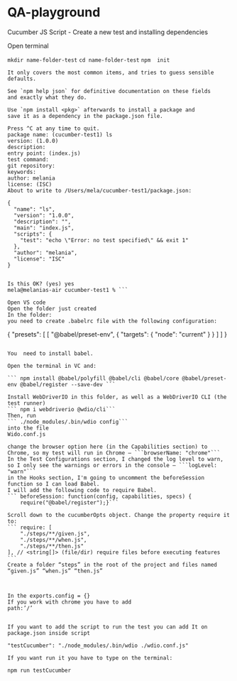 # QA-playground

Cucumber JS Script - Create a new test and installing dependencies

Open terminal

```mkdir name-folder-test```
```cd name-folder-test```
```npm  init```

``` This utility will walk you through creating a package.json file.
It only covers the most common items, and tries to guess sensible defaults.

See `npm help json` for definitive documentation on these fields
and exactly what they do.

Use `npm install <pkg>` afterwards to install a package and
save it as a dependency in the package.json file.

Press ^C at any time to quit.
package name: (cucumber-test1) ls
version: (1.0.0) 
description: 
entry point: (index.js) 
test command: 
git repository: 
keywords: 
author: melania
license: (ISC) 
About to write to /Users/mela/cucumber-test1/package.json:

{
  "name": "ls",
  "version": "1.0.0",
  "description": "",
  "main": "index.js",
  "scripts": {
    "test": "echo \"Error: no test specified\" && exit 1"
  },
  "author": "melania",
  "license": "ISC"
}


Is this OK? (yes) yes
mela@melanias-air cucumber-test1 % ```

Open VS code
Open the folder just created
In the folder:
you need to create .babelrc file with the following configuration:

```
{
    "presets": [
      [
        "@babel/preset-env",
        {
          "targets": {
            "node": "current"
          }
        }
      ]
    ]
  }
```

You  need to install babel.

Open the terminal in VC and:

``` npm install @babel/polyfill @babel/cli @babel/core @babel/preset-env @babel/register --save-dev ```

Install WebDriverIO in this folder, as well as a WebDriverIO CLI (the test runner)
``` npm i webdriverio @wdio/cli```
Then, run
``` ./node_modules/.bin/wdio config```
into the file 
Wido.conf.js

change the browser option here (in the Capabilities section) to Chrome, so my test will run in Chrome — ```browserName: "chrome"```
In the Test Configurations section, I changed the log level to warn, so I only see the warnings or errors in the console — ```logLevel: "warn"```
in the Hooks section, I'm going to uncomment the beforeSession function so I can load Babel.
I will add the following code to require Babel.
``` beforeSession: function(config, capabilities, specs) {
    require("@babel/register");}```

Scroll down to the cucumberOpts object. Change the property require it to:
``` require: [
    "./steps/**/given.js",
    "./steps/**/when.js",
    "./steps/**/then.js"
], // <string[]> (file/dir) require files before executing features ```
Create a folder “steps” in the root of the project and files named “given.js” “when.js” “then.js”



In the exports.config = {} 
If you work with chrome you have to add 
path:’/’ 


If you want to add the script to run the test you can add It on package.json inside script 

"testCucumber": "./node_modules/.bin/wdio ./wdio.conf.js"

If you want run it you have to type on the terminal:

npm run testCucumber